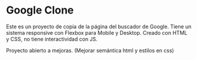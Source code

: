 # Google Clone

Este es un proyecto de copia de la página del buscador de Google.
Tiene un sistema responsive con Flexbox para Mobile y Desktop.
Creado con HTML y CSS, no tiene interactividad con JS.

Proyecto abierto a mejoras. (Mejorar semántica html y estilos en css)


